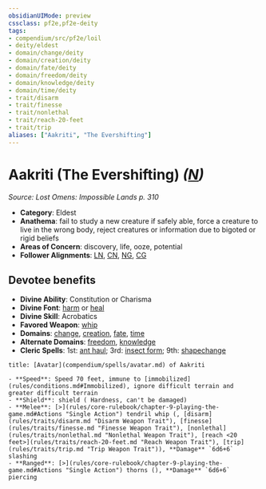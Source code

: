 ```yaml
---
obsidianUIMode: preview
cssclass: pf2e,pf2e-deity
tags:
- compendium/src/pf2e/loil
- deity/eldest
- domain/change/deity
- domain/creation/deity
- domain/fate/deity
- domain/freedom/deity
- domain/knowledge/deity
- domain/time/deity
- trait/disarm
- trait/finesse
- trait/nonlethal
- trait/reach-20-feet
- trait/trip
aliases: ["Aakriti", "The Evershifting"]
---
```

# Aakriti (The Evershifting) *([N](rules/traits/n-b1.md "Neutral Alignment Trait"))*  
*Source: Lost Omens: Impossible Lands p. 310*  

- **Category**: Eldest
- **Anathema**: fail to study a new creature if safely able, force a creature to live in the wrong body, reject creatures or information due to bigoted or rigid beliefs
- **Areas of Concern**: discovery, life, ooze, potential
- **Follower Alignments**: [LN](rules/traits/ln-b1.md "Lawful Neutral Alignment Trait"), [CN](rules/traits/cn-b1.md "Chaotic Neutral Alignment Trait"), [NG](rules/traits/ng-b1.md "Neutral Good Alignment Trait"), [CG](rules/traits/cg-b1.md "Chaotic Good Alignment Trait")

## Devotee benefits

- **Divine Ability**: Constitution or Charisma
- **Divine Font**: [harm](compendium/spells/harm.md) or [heal](compendium/spells/heal.md)
- **Divine Skill**: Acrobatics
- **Favored Weapon**: [whip](compendium/equipment/items/whip.md)
- **Domains**: [change](compendium/setting/domains.md#Change), [creation](compendium/setting/domains.md#Creation), [fate](compendium/setting/domains.md#Fate), [time](compendium/setting/domains.md#Time)
- **Alternate Domains**: [freedom](compendium/setting/domains.md#Freedom), [knowledge](compendium/setting/domains.md#Knowledge)
- **Cleric Spells**: 1st: [ant haul](compendium/spells/ant-haul.md); 3rd: [insect form](compendium/spells/insect-form.md); 9th: [shapechange](compendium/spells/shapechange.md)

```ad-embed-avatar
title: [Avatar](compendium/spells/avatar.md) of Aakriti

- **Speed**: Speed 70 feet, immune to [immobilized](rules/conditions.md#Immobilized), ignore difficult terrain and greater difficult terrain
- **Shield**: shield ( Hardness, can't be damaged)
- **Melee**: [>](rules/core-rulebook/chapter-9-playing-the-game.md#Actions "Single Action") tendril whip (, [disarm](rules/traits/disarm.md "Disarm Weapon Trait"), [finesse](rules/traits/finesse.md "Finesse Weapon Trait"), [nonlethal](rules/traits/nonlethal.md "Nonlethal Weapon Trait"), [reach <20 feet>](rules/traits/reach-20-feet.md "Reach Weapon Trait"), [trip](rules/traits/trip.md "Trip Weapon Trait")), **Damage** `6d6+6` slashing 
- **Ranged**: [>](rules/core-rulebook/chapter-9-playing-the-game.md#Actions "Single Action") thorns (), **Damage** `6d6+6` piercing 
```